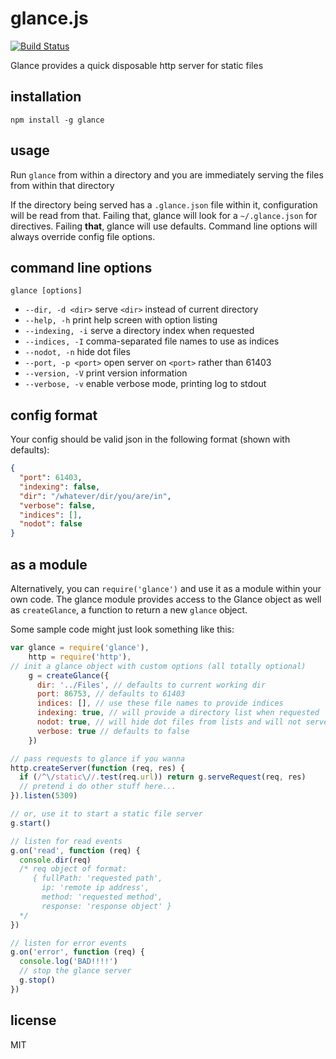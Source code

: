 glance.js
===

[![Build Status](https://travis-ci.org/jarofghosts/glance.png?branch=master)](https://travis-ci.org/jarofghosts/glance)

Glance provides a quick disposable http server for static files

## installation

``
npm install -g glance
``

## usage

Run `glance` from within a directory and you are immediately serving the files
from within that directory

If the directory being served has a `.glance.json` file within it,
configuration will be read from that. Failing that, glance will look for a
`~/.glance.json` for directives. Failing **that**, glance will use defaults.
Command line options will always override config file options.

## command line options

`glance [options]`

* `--dir, -d <dir>` serve `<dir>` instead of current directory
* `--help, -h` print help screen with option listing
* `--indexing, -i` serve a directory index when requested
* `--indices, -I` comma-separated file names to use as indices
* `--nodot, -n` hide dot files
* `--port, -p <port>` open server on `<port>` rather than 61403
* `--version, -V` print version information
* `--verbose, -v` enable verbose mode, printing log to stdout


## config format

Your config should be valid json in the following format (shown with defaults):

```json
{
  "port": 61403,
  "indexing": false,
  "dir": "/whatever/dir/you/are/in",
  "verbose": false,
  "indices": [],
  "nodot": false
}
```

## as a module

Alternatively, you can `require('glance')` and use it as a module within your
own code. The glance module provides access to the Glance object as well as
`createGlance`, a function to return a new `glance` object.

Some sample code might just look something like this:

````js
var glance = require('glance'),
    http = require('http'),
// init a glance object with custom options (all totally optional)
    g = createGlance({
      dir: '../Files', // defaults to current working dir
      port: 86753, // defaults to 61403
      indices: [], // use these file names to provide indices
      indexing: true, // will provide a directory list when requested
      nodot: true, // will hide dot files from lists and will not serve them
      verbose: true // defaults to false
    })

// pass requests to glance if you wanna
http.createServer(function (req, res) {
  if (/^\/static\//.test(req.url)) return g.serveRequest(req, res)
  // pretend i do other stuff here...
}).listen(5309)

// or, use it to start a static file server
g.start()

// listen for read events
g.on('read', function (req) {
  console.dir(req)
  /* req object of format:
     { fullPath: 'requested path',
       ip: 'remote ip address',
       method: 'requested method',
       response: 'response object' }
  */
})

// listen for error events
g.on('error', function (req) {
  console.log('BAD!!!!')
  // stop the glance server
  g.stop()
})
````

## license

MIT
